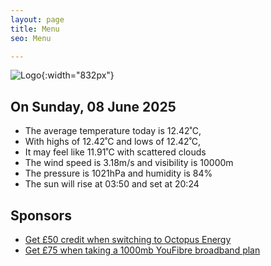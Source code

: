 ```yaml
---
layout: page
title: Menu
seo: Menu

---
```


![Logo](/images/logo.jpg){:width="832px"}

<!-- weather_marker starts -->
## On Sunday, 08 June 2025

- The average temperature today is 12.42˚C,
- With highs of 12.42˚C and lows of 12.42˚C,
- It may feel like 11.91˚C with scattered clouds
- The wind speed is 3.18m/s and visibility is 10000m
- The pressure is 1021hPa and humidity is 84%
- The sun will rise at 03:50 and set at 20:24

<!-- weather_marker ends -->

## Sponsors

- [Get £50 credit when switching to Octopus Energy](https://bit.ly/3oD1nnS)
- [Get £75 when taking a 1000mb YouFibre broadband plan](https://aklam.io/91zWhU?)
